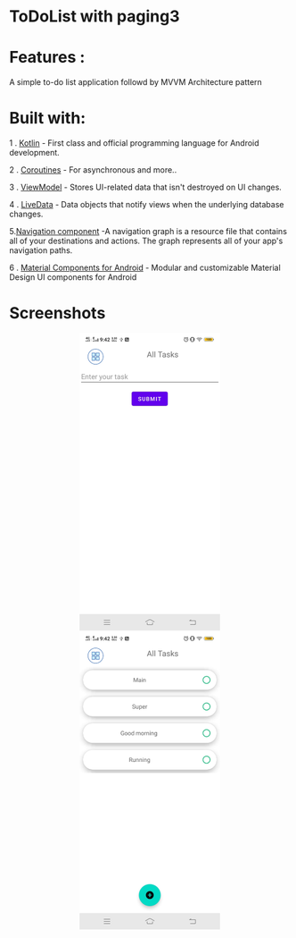 # **ToDoList with paging3**

#  Features :
A simple  to-do list application followd by MVVM Architecture pattern


# Built with:
1 . [Kotlin](https://kotlinlang.org/) - First class and official programming language for Android development.

2 . [Coroutines](https://kotlinlang.org/docs/coroutines-overview.html) - For asynchronous and more..

3 . [ViewModel](https://developer.android.com/topic/libraries/architecture/viewmodel) - Stores UI-related data that isn't destroyed on UI changes.

4 . [LiveData](https://developer.android.com/topic/libraries/architecture/livedata) - Data objects that notify views when the underlying database changes.

5.[Navigation component](https://developer.android.com/guide/navigation/navigation-getting-started) -A navigation graph is a resource file that contains all of your destinations and actions. The graph represents all of your app's navigation paths.

6 . [Material Components for Android](https://github.com/material-components/material-components-android) - Modular and customizable Material Design UI components for Android


# Screenshots
<p align="center" width="100%">
    <img width="50%" src="https://github.com/Amit-guha/TodoTaskWithPaging3/blob/master/app/src/main/assets/Screenshot_20220128_214224.jpg"> 
    <img width="50%" src="https://github.com/Amit-guha/TodoTaskWithPaging3/blob/master/app/src/main/assets/Screenshot_20220128_214219.jpg"> 
</p>
